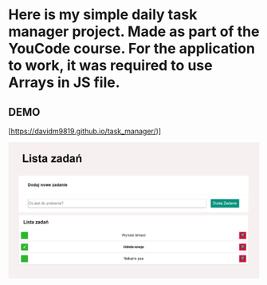 # Here is my simple daily task manager project. Made as part of the YouCode course. For the application to work, it was required to use Arrays in JS file. 
## DEMO
[https://davidm9819.github.io/task_manager/)]

![ScreenShot website](https://github.com/DavidM9819/task_manager/blob/25e6c3f41534a9e3008a4ef4b57ffd7e5a4e2c18/picture/Task-manager%20pagescreenshot.png)
